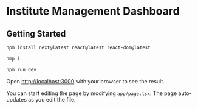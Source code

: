 # Institute Management Dashboard

## Getting Started

```bash
npm install next@latest react@latest react-dom@latest

nmp i

npm run dev
```

Open [http://localhost:3000](http://localhost:3000) with your browser to see the result.

You can start editing the page by modifying `app/page.tsx`. The page auto-updates as you edit the file.